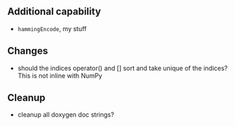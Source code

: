 ## Additional capability

 * `hammingEncode`, my stuff

## Changes

 * should the indices operator() and [] sort and take unique of the indices? This is not inline with NumPy

## Cleanup

 * cleanup all doxygen doc strings?
